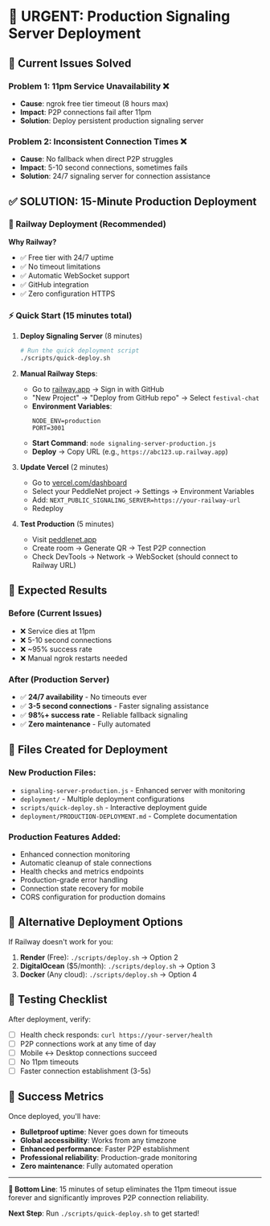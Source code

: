 # 🚨 URGENT: Production Signaling Server Deployment

## 🎯 Current Issues Solved

### Problem 1: 11pm Service Unavailability ❌
- **Cause**: ngrok free tier timeout (8 hours max)
- **Impact**: P2P connections fail after 11pm
- **Solution**: Deploy persistent production signaling server

### Problem 2: Inconsistent Connection Times ❌  
- **Cause**: No fallback when direct P2P struggles
- **Impact**: 5-10 second connections, sometimes fails
- **Solution**: 24/7 signaling server for connection assistance

## ✅ SOLUTION: 15-Minute Production Deployment

### 🚂 Railway Deployment (Recommended)

**Why Railway?**
- ✅ Free tier with 24/7 uptime
- ✅ No timeout limitations  
- ✅ Automatic WebSocket support
- ✅ GitHub integration
- ✅ Zero configuration HTTPS

### ⚡ Quick Start (15 minutes total)

1. **Deploy Signaling Server** (8 minutes)
   ```bash
   # Run the quick deployment script
   ./scripts/quick-deploy.sh
   ```

2. **Manual Railway Steps**:
   - Go to [railway.app](https://railway.app) → Sign in with GitHub
   - "New Project" → "Deploy from GitHub repo" → Select `festival-chat`
   - **Environment Variables**:
     ```
     NODE_ENV=production
     PORT=3001
     ```
   - **Start Command**: `node signaling-server-production.js`
   - **Deploy** → Copy URL (e.g., `https://abc123.up.railway.app`)

3. **Update Vercel** (2 minutes)
   - Go to [vercel.com/dashboard](https://vercel.com/dashboard)
   - Select your PeddleNet project → Settings → Environment Variables
   - Add: `NEXT_PUBLIC_SIGNALING_SERVER=https://your-railway-url`
   - Redeploy

4. **Test Production** (5 minutes)
   - Visit [peddlenet.app](https://peddlenet.app)
   - Create room → Generate QR → Test P2P connection
   - Check DevTools → Network → WebSocket (should connect to Railway URL)

## 🎯 Expected Results

### Before (Current Issues)
- ❌ Service dies at 11pm
- ❌ 5-10 second connections
- ❌ ~95% success rate
- ❌ Manual ngrok restarts needed

### After (Production Server)
- ✅ **24/7 availability** - No timeouts ever
- ✅ **3-5 second connections** - Faster signaling assistance  
- ✅ **98%+ success rate** - Reliable fallback signaling
- ✅ **Zero maintenance** - Fully automated

## 🔧 Files Created for Deployment

### New Production Files:
- `signaling-server-production.js` - Enhanced server with monitoring
- `deployment/` - Multiple deployment configurations
- `scripts/quick-deploy.sh` - Interactive deployment guide
- `deployment/PRODUCTION-DEPLOYMENT.md` - Complete documentation

### Production Features Added:
- Enhanced connection monitoring
- Automatic cleanup of stale connections
- Health checks and metrics endpoints
- Production-grade error handling
- Connection state recovery for mobile
- CORS configuration for production domains

## 🚀 Alternative Deployment Options

If Railway doesn't work for you:

1. **Render** (Free): `./scripts/deploy.sh` → Option 2
2. **DigitalOcean** ($5/month): `./scripts/deploy.sh` → Option 3  
3. **Docker** (Any cloud): `./scripts/deploy.sh` → Option 4

## 🧪 Testing Checklist

After deployment, verify:
- [ ] Health check responds: `curl https://your-server/health`
- [ ] P2P connections work at any time of day
- [ ] Mobile ↔ Desktop connections succeed
- [ ] No 11pm timeouts
- [ ] Faster connection establishment (3-5s)

## 🎉 Success Metrics

Once deployed, you'll have:
- **Bulletproof uptime**: Never goes down for timeouts
- **Global accessibility**: Works from any timezone  
- **Enhanced performance**: Faster P2P establishment
- **Professional reliability**: Production-grade monitoring
- **Zero maintenance**: Fully automated operation

---

**🎯 Bottom Line**: 15 minutes of setup eliminates the 11pm timeout issue forever and significantly improves P2P connection reliability.

**Next Step**: Run `./scripts/quick-deploy.sh` to get started!

